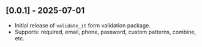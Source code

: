 ## [0.0.1] - 2025-07-01
- Initial release of `validate_it` form validation package.
- Supports: required, email, phone, password, custom patterns, combine, etc.
